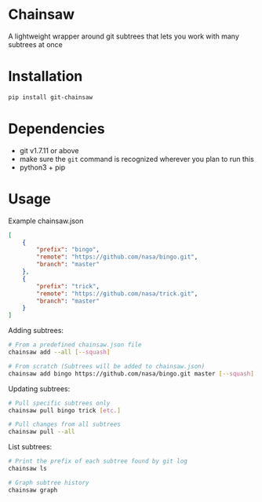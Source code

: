 # Chainsaw
A lightweight wrapper around git subtrees that lets you work with many subtrees at once

# Installation
```bash
pip install git-chainsaw
```

# Dependencies
- git v1.7.11 or above
- make sure the `git` command is recognized wherever you plan to run this
- python3 + pip

# Usage
Example chainsaw.json
```json
[
    {
        "prefix": "bingo",
        "remote": "https://github.com/nasa/bingo.git",
        "branch": "master"
    },
    {
        "prefix": "trick",
        "remote": "https://github.com/nasa/trick.git",
        "branch": "master"
    }
]
```

Adding subtrees:
```bash
# From a predefined chainsaw.json file
chainsaw add --all [--squash]

# From scratch (Subtrees will be added to chainsaw.json)
chainsaw add bingo https://github.com/nasa/bingo.git master [--squash]
```

Updating subtrees:
```bash
# Pull specific subtrees only
chainsaw pull bingo trick [etc.]

# Pull changes from all subtrees
chainsaw pull --all
```

List subtrees:
```bash
# Print the prefix of each subtree found by git log
chainsaw ls

# Graph subtree history
chainsaw graph
```
